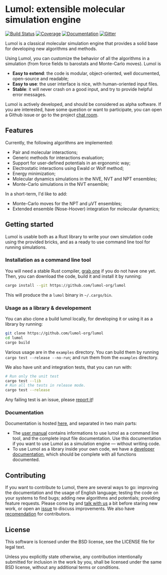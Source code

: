 # Lumol: extensible molecular simulation engine

[![Build Status](https://travis-ci.org/lumol-org/lumol.svg?branch=master)](https://travis-ci.org/lumol-org/lumol)
[![Coverage](https://codecov.io/gh/lumol-org/lumol/branch/master/graph/badge.svg)](https://codecov.io/gh/lumol-org/lumol)
[![Documentation](https://img.shields.io/badge/documentation-latest-brightgreen.svg)](https://lumol-org.github.io/lumol/latest/index.html)
[![Gitter](https://badges.gitter.im/lumol-org/lumol.svg)](https://gitter.im/lumol-org/lumol)

Lumol is a classical molecular simulation engine that provides a solid
base for developing new algorithms and methods.

Using Lumol, you can customize the behavior of all the algorithms in a
simulation (from force fields to barostats and Monte-Carlo moves). Lumol is

- **Easy to extend**: the code is modular, object-oriented, well documented,
  open-source and readable;
- **Easy to use**: the user interface is nice, with human-oriented input files.
- **Stable**: it will never crash on a good input, and try to provide helpful
  error messages.

Lumol is actively developed, and should be considered as alpha software. If
you are interested, have some question or want to participate, you can open a
Github issue or go to the project [chat room][Gitter].

[Gitter]: https://gitter.im/lumol-org/lumol

## Features

Currently, the following algorithms are implemented:
- Pair and molecular interactions;
- Generic methods for interactions evaluation;
- Support for user-defined potentials in an ergonomic way;
- Electrostatic interactions using Ewald or Wolf method;
- Energy minimization;
- Molecular dynamics simulations in the NVE, NVT and NPT ensembles;
- Monte-Carlo simulations in the NVT ensemble;

In a short-term, I'd like to add:
- Monte-Carlo moves for the NPT and µVT ensembles;
- Extended ensemble (Nose-Hoover) integration for molecular dynamics;

## Getting started

Lumol is usable both as a Rust library to write your own simulation code
using the provided bricks, and as a ready to use command line tool for running
simulations.

### Installation as a command line tool

[Rust]: https://www.rust-lang.org/downloads.html

You will need a stable Rust compiler, [grab one][Rust] if you do not have one
yet. Then, you can download the code, build it and install it by running:

```bash
cargo install --git https://github.com/lumol-org/lumol
```

This will produce the a `lumol` binary in `~/.cargo/bin`.

### Usage as a library & developement

You can also clone a build lumol locally, for developing it or using it as a
library by running:

```bash
git clone https://github.com/lumol-org/lumol
cd lumol
cargo build
```

Various usage are in the `examples` directory. You can build them by running
`cargo test --release --no-run`; and run them from the `examples` directory.

We also have unit and integration tests, that you can run with:

```bash
# Run only the unit test
cargo test --lib
# Run all the tests in release mode.
cargo test --release
```

Any failing test is an issue, please [report it][NewIssue]!

[NewIssue]: https://github.com/lumol-org/lumol/issues/new

### Documentation

Documentation is hosted [here](http://lumol-org.github.io/lumol), and separated
in two main parts:

- The [user manual](http://lumol-org.github.io/lumol/latest/book/) contains
  informations to use lumol as a command line tool, and the complete input
  file documentation. Use this documentation if you want to use Lumol as a
  simulation engine — without writing code.
- To use Lumol as a library inside your own code, we have a [developer
  documentation](http://lumol-org.github.io/lumol/latest/lumol/), which
  should be complete with all functions documented.

## Contributing

If you want to contribute to Lumol, there are several ways to go: improving
the documentation and the usage of English language; testing the code on your
systems to find bugs; adding new algorithms and potentials; providing feature
requests. Please come by and [talk with us][Gitter] a bit before staring new
work, or open an [issue][NewIssue] to discuss improvements. We also have
[recomendation](https://github.com/lumol-org/lumol/blob/master/Contributing.md)
for contributors.

## License

This software is licensed under the BSD license, see the LICENSE file for legal
text.

Unless you explicitly state otherwise, any contribution intentionally submitted
for inclusion in the work by you, shall be licensed under the same BSD license,
without any additional terms or conditions.
